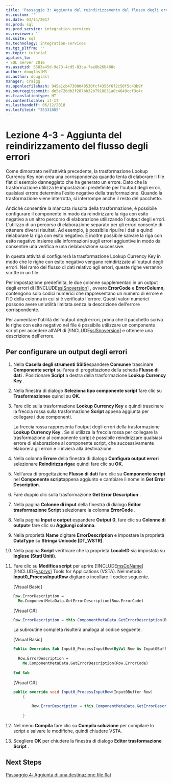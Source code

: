 ```yaml
---
title: 'Passaggio 3: Aggiunta del reindirizzamento del flusso degli errori | Microsoft Docs'
ms.custom: ''
ms.date: 03/14/2017
ms.prod: sql
ms.prod_service: integration-services
ms.reviewer: ''
ms.suite: sql
ms.technology: integration-services
ms.tgt_pltfrm: ''
ms.topic: tutorial
applies_to:
- SQL Server 2016
ms.assetid: 5683a45d-9e73-4cd5-83ca-fae8b26b488c
author: douglaslMS
ms.author: douglasl
manager: craigg
ms.openlocfilehash: 945e1cb47300040530fcf4356f6f2c50f5c43b9f
ms.sourcegitcommit: de5e726db2f287bb32b7910831a0c4649ccf3c4c
ms.translationtype: HT
ms.contentlocale: it-IT
ms.lasthandoff: 06/12/2018
ms.locfileid: "35331885"
---
```

# <a name="lesson-4-3---adding-error-flow-redirection"></a>Lezione 4-3 - Aggiunta del reindirizzamento del flusso degli errori
Come dimostrato nell'attività precedente, la trasformazione Lookup Currency Key non crea una corrispondenza quando tenta di elaborare il file flat di esempio danneggiato che ha generato un errore. Dato che la trasformazione utilizza le impostazioni predefinite per l'output degli errori, qualsiasi errore determina l'esito negativo della trasformazione. Quando la trasformazione viene interrotta, si interrompe anche il resto del pacchetto.  
  
Anziché consentire la mancata riuscita della trasformazione, è possibile configurare il componente in modo da reindirizzare la riga con esito negativo a un altro percorso di elaborazione utilizzando l'output degli errori. L'utilizzo di un percorso di elaborazione separato per gli errori consente di ottenere diversi risultati. Ad esempio, è possibile ripulire i dati e quindi rielaborare la riga con esito negativo. È inoltre possibile salvare la riga con esito negativo insieme alle informazioni sugli errori aggiuntive in modo da consentire una verifica e una rielaborazione successive.  
  
In questa attività si configurerà la trasformazione Lookup Currency Key in modo che le righe con esito negativo vengano reindirizzate all'output degli errori. Nel ramo del flusso di dati relativo agli errori, queste righe verranno scritte in un file.  
  
Per impostazione predefinita, le due colonne supplementari in un output degli errori di [!INCLUDE[ssISnoversion](../includes/ssisnoversion-md.md)] , ovvero **ErrorCode** e **ErrorColumn**, contengono solo codici numerici che rappresentano un numero di errore e l'ID della colonna in cui si è verificato l'errore. Questi valori numerici possono avere un'utilità limitata senza la descrizione dell'errore corrispondente.  
  
Per aumentare l'utilità dell'output degli errori, prima che il pacchetto scriva le righe con esito negativo nel file è possibile utilizzare un componente script per accedere all'API di [!INCLUDE[ssISnoversion](../includes/ssisnoversion-md.md)] e ottenere una descrizione dell'errore.  
  
## <a name="to-configure-an-error-output"></a>Per configurare un output degli errori  
  
1.  Nella **Casella degli strumenti SSIS**espandere **Comune**e trascinare **Componente script** sull'area di progettazione della scheda **Flusso di dati** . Posizionare **Script** a destra della trasformazione **Lookup Currency Key** .  
  
2.  Nella finestra di dialogo **Seleziona tipo componente script** fare clic su **Trasformazione**e quindi su **OK**.  
  
3.  Fare clic sulla trasformazione **Lookup Currency Key** e quindi trascinare la freccia rossa sulla trasformazione **Script** appena aggiunta per collegare i due componenti.  
  
    La freccia rossa rappresenta l'output degli errori della trasformazione **Lookup Currency Key** . Se si utilizza la freccia rossa per collegare la trasformazione al componente script è possibile reindirizzare qualsiasi errore di elaborazione al componente script, che successivamente elaborerà gli errori e li invierà alla destinazione.  
  
4.  Nella colonna **Errore** della finestra di dialogo **Configura output errori** selezionare **Reindirizza riga**e quindi fare clic su **OK**.  
  
5.  Nell'area di progettazione **Flusso di dati** fare clic su **Componente script** nel **Componente script**appena aggiunto e cambiare il nome in **Get Error Description**.  
  
6.  Fare doppio clic sulla trasformazione **Get Error Description** .  
  
7.  Nella pagina **Colonne di input** della finestra di dialogo **Editor trasformazione Script** selezionare la colonna **ErrorCode** .  
  
8.  Nella pagina **Input e output** espandere **Output 0**, fare clic su **Colonne di output**e fare clic su **Aggiungi colonna**.  
  
9. Nella proprietà **Name** digitare **ErrorDescription** e impostare la proprietà **DataType** su **Stringa Unicode [DT_WSTR]**.  
  
10. Nella pagina **Script** verificare che la proprietà **LocaleID** sia impostata su **Inglese (Stati Uniti).**  
  
11. Fare clic su **Modifica script** per aprire [!INCLUDE[msCoName](../includes/msconame-md.md)] [!INCLUDE[vsprvs](../includes/vsprvs-md.md)] Tools for Applications (VSTA). Nel metodo **Input0_ProcessInputRow** digitare o incollare il codice seguente.  
  
    [Visual Basic]  
  
    ```vb  
    Row.ErrorDescription =   
      Me.ComponentMetaData.GetErrorDescription(Row.ErrorCode)  
    ```  
  
    [Visual C#]  
  
    ```cs
    Row.ErrorDescription = this.ComponentMetaData.GetErrorDescription(Row.ErrorCode);  
    ```  
  
    La subroutine completa risulterà analoga al codice seguente.  
  
    [Visual Basic]  
  
    ```vb
    Public Overrides Sub Input0_ProcessInputRow(ByVal Row As Input0Buffer)  
  
      Row.ErrorDescription =   
        Me.ComponentMetaData.GetErrorDescription(Row.ErrorCode)  
  
    End Sub  
    ```  
  
    [Visual C#]  
  
    ```cs
    public override void Input0_ProcessInputRow(Input0Buffer Row)  
        {  
  
            Row.ErrorDescription = this.ComponentMetaData.GetErrorDescription(Row.ErrorCode);  
  
        }  
    ```  
  
12. Nel menu **Compila** fare clic su **Compila soluzione** per compilare lo script e salvare le modifiche, quindi chiudere VSTA.  
  
13. Scegliere **OK** per chiudere la finestra di dialogo **Editor trasformazione Script** .  
  
## <a name="next-steps"></a>Next Steps  
[Passaggio 4: Aggiunta di una destinazione file flat](../integration-services/lesson-4-4-adding-a-flat-file-destination.md)  
  
  
  
